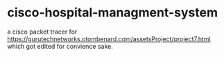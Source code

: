 # cisco-hospital-managment-system
a cisco packet tracer for https://gurutechnetworks.otombenard.com/assetsProject/project7.html which got edited for convience sake.
